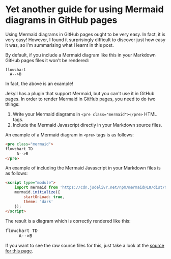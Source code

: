 # Yet another guide for using Mermaid diagrams in GitHub pages
Using Mermaid diagrams in GitHub pages ought to be very easy. In fact, it is very easy! However, I found it surprisingly difficult to discover just how easy it was, so I'm summarising what I learnt in this post.

By default, if you include a Mermaid diagram like this in your Markdown GitHub pages files it won't be rendered:

```mermaid
flowchart
  A-->B
```

In fact, the above is an example!

Jekyll has a plugin that support Mermaid, but you can't use it in GitHub pages. In order to render Mermaid in GitHub pages, you need to do two things:

1. Write your Mermaid diagrams in `<pre class="mermaid"></pre>` HTML tags.
2. Include the Mermaid Javascript directly in your Markdown source files.

An example of a Mermaid diagram in `<pre>` tags is as follows:

```markdown
<pre class="mermaid">
flowchart TD
     A-->B
</pre>
```

An example of including the Mermaid Javascript in your Markdown files is as follows:

```markdown
<script type="module">
	import mermaid from 'https://cdn.jsdelivr.net/npm/mermaid@10/dist/mermaid.esm.min.mjs';
	mermaid.initialize({
		startOnLoad: true,
		theme: 'dark'
	});
</script>
```

The result is a diagram which is correctly rendered like this:

<pre class="mermaid">
flowchart TD
     A-->B
</pre>

If you want to see the raw source files for this, just take a look at the [source for this page](https://raw.githubusercontent.com/andykuszyk/andykuszyk.github.io/master/2023-05-03-yet-another-mermaid-in-github-pages-guide.md).

<script type="module">
	import mermaid from 'https://cdn.jsdelivr.net/npm/mermaid@10/dist/mermaid.esm.min.mjs';
	mermaid.initialize({
		startOnLoad: true,
		theme: 'dark'
	});
</script>
